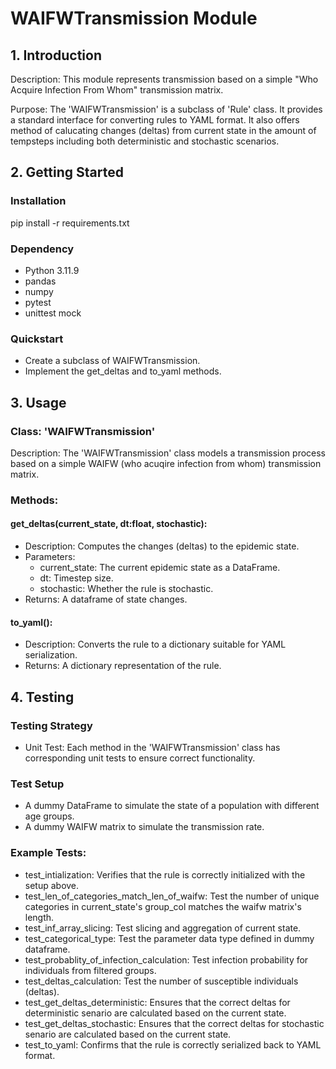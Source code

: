 # WAIFWTransmission Module

## 1. Introduction
Description: This module represents transmission based on a simple "Who Acquire Infection From Whom" transmission matrix.

Purpose: The 'WAIFWTransmission' is a subclass of 'Rule' class. It provides a standard interface for converting rules to YAML format. It also offers method of calucating changes (deltas) from current state in the amount of tempsteps including both deterministic and stochastic scenarios.

## 2. Getting Started
### Installation
pip install -r requirements.txt

### Dependency
* Python 3.11.9
* pandas
* numpy
* pytest
* unittest mock

### Quickstart
* Create a subclass of WAIFWTransmission.
* Implement the get_deltas and to_yaml methods.

## 3. Usage
### Class: 'WAIFWTransmission'
Description: The 'WAIFWTransmission' class models a transmission process based on a simple WAIFW (who acuqire infection from whom) transmission matrix.

### Methods:
#### get_deltas(current_state, dt:float, stochastic):
* Description: Computes the changes (deltas) to the epidemic state.
* Parameters:
  * current_state: The current epidemic state as a DataFrame.
  * dt: Timestep size.
  * stochastic: Whether the rule is stochastic.
* Returns: A dataframe of state changes.

#### to_yaml():
* Description: Converts the rule to a dictionary suitable for YAML serialization.
* Returns: A dictionary representation of the rule.

## 4. Testing
### Testing Strategy
* Unit Test: Each method in the 'WAIFWTransmission' class has corresponding unit tests to ensure correct functionality.

### Test Setup
* A dummy DataFrame to simulate the state of a population with different age groups.
* A dummy WAIFW matrix to simulate the transmission rate.

### Example Tests:
* test_intialization: Verifies that the rule is correctly initialized with the setup above.
* test_len_of_categories_match_len_of_waifw: Test the number of unique categories in current_state's group_col matches the waifw matrix's length.
* test_inf_array_slicing: Test slicing and aggregation of current state.
* test_categorical_type: Test the parameter data type defined in dummy dataframe.
* test_probablity_of_infection_calculation: Test infection probability for individuals from filtered groups.
* test_deltas_calculation: Test the number of susceptible individuals (deltas).
* test_get_deltas_deterministic: Ensures that the correct deltas for deterministic senario are calculated based on the current state.
* test_get_deltas_stochastic: Ensures that the correct deltas for stochastic senario are calculated based on the current state.
* test_to_yaml: Confirms that the rule is correctly serialized back to YAML format.
